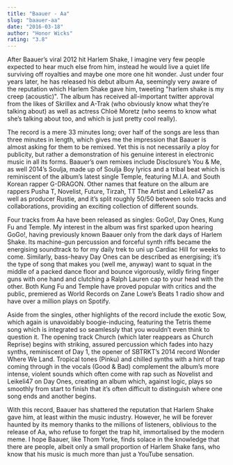 ```yaml
---
title: "Baauer - Aa"
slug: "baauer-aa"
date: "2016-03-18"
author: "Honor Wicks"
rating: "3.8"
---
```


After Baauer’s viral 2012 hit Harlem Shake, I imagine very few people expected to hear much else from him, instead he would live a quiet life surviving off royalties and maybe one more one hit wonder. Just under four years later, he has released his debut album Aa, seemingly very aware of the reputation which Harlem Shake gave him, tweeting "harlem shake is my creep (acoustic)". The album has received all-important twitter approval from the likes of Skrillex and A-Trak (who obviously know what they’re talking about) as well as actress Chloë Moretz (who seems to know what she’s talking about too, and which is just pretty cool really).

The record is a mere 33 minutes long; over half of the songs are less than three minutes in length, which gives me the impression that Baauer is almost asking for them to be remixed. Yet this is not necessarily a ploy for publicity, but rather a demonstration of his genuine interest in electronic music in all its forms. Baauer’s own remixes include Disclosure’s You & Me, as well 2014’s Soulja, made up of Soulja Boy lyrics and a tribal beat which is reminiscent of the album’s latest single Temple, featuring M.I.A. and South Korean rapper G-DRAGON. Other names that feature on the album are rappers Pusha T, Novelist, Future, Tirzah, TT The Artist and Leikeli47 as well as producer Rustie, and it’s split roughly 50/50 between solo tracks and collaborations, providing an exciting collection of different sounds.

Four tracks from Aa have been released as singles: GoGo!, Day Ones, Kung Fu and Temple. My interest in the album was first sparked upon hearing GoGo!, having previously known Baauer only from the dark days of Harlem Shake. Its machine-gun percussion and forceful synth riffs became the energising soundtrack to for my daily trek to uni up Cardiac Hill for weeks to come. Similarly, bass-heavy Day Ones can be described as energising; it’s the type of song that makes you (well me, anyway) want to squat in the middle of a packed dance floor and bounce vigorously, wildly firing finger guns with one hand and clutching a Ralph Lauren cap to your head with the other. Both Kung Fu and Temple have proved popular with critics and the public, premiered as World Records on Zane Lowe’s Beats 1 radio show and have over a million plays on Spotify.

Aside from the singles, other highlights of the record include the exotic Sow, which again is unavoidably boogie-inducing, featuring the Tetris theme song which is integrated so seamlessly that you wouldn’t even think to question it. The opening track Church (which later reappears as Church Reprise) begins with striking, assured percussion which fades into hazy synths, reminiscent of Day 1, the opener of SBTRKT’s 2014 record Wonder Where We Land. Tropical tones (Pinku) and chilled synths with a hint of trap coming through in the vocals (Good & Bad) complement the album’s more intense, violent sounds which often come with rap such as Novelist and Leikeli47 on Day Ones, creating an album which, against logic, plays so smoothly from start to finish that it’s often difficult to distinguish where one song ends and another begins.

With this record, Baauer has shattered the reputation that Harlem Shake gave him, at least within the music industry. However, he will be forever haunted by its memory thanks to the millions of listeners, oblivious to the release of Aa, who refuse to forget the trap hit, immortalised by the modern meme. I hope Baauer, like Thom Yorke, finds solace in the knowledge that there are people, albeit only a small proportion of Harlem Shake fans, who know that his music is much more than just a YouTube sensation.
